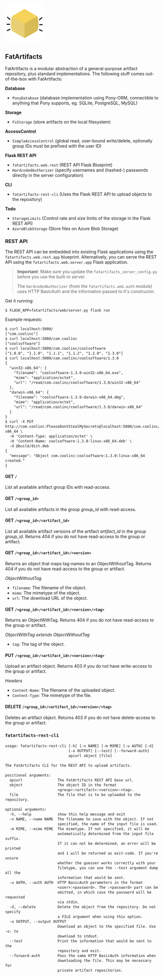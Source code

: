 <img src=".assets/fa-logo.png" height="128px">

## FatArtifacts

FatArtifacts is a modular abstraction  of a general-purpose artifact
repository, plus standard implementations. The following stuff comes
out-of-the-box with FatArtifacts:

__Database__

* `PonyDatabase` (database implementation using Pony-ORM, connectible to
  anything that Pony supports, eg. SQLite, PostgreSQL, MySQL)

__Storage__

* `FsStorage` (store artifacts on the local filesystem)

__AccessControl__

* `SimpleAccessControl` (global read, user-bound write/delete, optionally
  group IDs must be prefixed with the user ID)

__Flask REST API__

* `fatartifacts.web.rest` (REST API Flask Blueprint)
* `HardcodedAuthorizer` (specify usernames and (hashed-) passwords directly
  in the server configuration)

__CLI__

* `fatartifacts-rest-cli` (Uses the Flask REST API to upload objects to the
  repository)

__Todo__

* `StorageLimits` (Control rate and size limits of the storage in the Flask REST API)
* `AzureBlobStorage` (Store files on Azure Blob Storage)

### REST API

The REST API can be embedded into existing Flask applications using the
`fatartifacts.web.rest.app` blueprint. Alternatively, you can serve the
REST API using the `fatartifacts.web.server.app` Flask application.

> **Important**: Make sure you update the `fatartifacts_server_config.py`
> before you use the built-in server.
>
> The `HardcodedAuthorizer` (from the `fatartifacts.web.auth` module)
> uses HTTP BasicAuth and the information passed to it's constructor.

Get it running:

    $ FLASK_APP=fatartifacts/web/server.py flask run

Example requests:

    $ curl localhost:5000/
    ["com.coolinc"]
    $ curl localhost:5000/com.coolinc
    ["coolsoftware"]
    $ curl localhost:5000/com.coolinc/coolsoftware
    ["1.0.0", "1.1.0", "1.1.1", "1.1.2", "1.2.0", "1.3.0"]
    $ curl localhost:5000/com.coolinc/coolsoftware/1.3.0
    {
      "win32-x86_64": {
        "filename": "coolsoftware-1.3.0-win32-x86_64.exe",
        "mime": "application/octet",
        "url": "/read/com.coolinc/coolsoftware/1.3.0/win32-x86_64"
      },
      "darwin-x86_64": {
        "filename": "coolsoftware-1.3.0-darwin-x86_64.dmg",
        "mime": "application/octet",
        "url": "/read/com.coolinc/coolsoftware/1.3.0/darwin-x86_64"
      }
    }
    $ curl -X PUT http://com.coolinc:PleaseDontStealMySecrets@localhost:5000/com.coolinc/coolsoftware/1.3.0/linux-x86_64 \
      -H 'Content-Type: application/octet' \
      -H 'Content-Name: coolsoftware-1.3.0-linux-x86_64.deb' \
      -d @build/dist.deb
    {
      "message": "Object com.coolinc:coolsoftware:1.3.0:linux-x86_64 created."
    }


#### GET `/`

List all available artifact group IDs with read-access.

#### GET `/<group_id>`

List all available artifacts in the group *group_id* with read-access.

#### GET `/<group_id>/<artifact_id>`

List all available artifact versions of the artifact *artifact_id* in the
group *group_id*. Returns 404 if you do not have read-access to the group
or artifact.

#### GET `/<group_id>/<artifact_id>/<version>`

Returns an object that maps tag-names to an ObjectWithoutTag. Returns 404
if you do not have read-access to the group or artifact.

_ObjectWithoutTag_

* `filename`: The filename of the object.
* `mime`: The mimetype of the object.
* `url`: The download URL of the object.

#### GET `/<group_id>/<artifact_id>/<version>/<tag>`

Returns an ObjectWithTag. Returns 404 if you do not have read-access to the
group or artifact.

_ObjectWithTag extends ObjectWithoutTag_

* `tag`: The tag of the object.

#### PUT `/<group_id>/<artifact_id>/<version>/<tag>`

Upload an artifact object. Returns 403 if you do not have write-access to the
group or artifact.

_Headers_

* `Content-Name`: The filename of the uploaded object.
* `Content-Type`: The mimetype of the file.

#### DELETE `/<group_id>/<artifact_id>/<version>/<tag>`

Deletes an artifact object. Returns 403 if you do not have delete-access to
the group or artifact.

### `fatartifacts-rest-cli`

```
usage: fatartifacts-rest-cli [-h] [-n NAME] [-m MIME] [-u AUTH] [-d]
                             [-o OUTPUT] [--test] [--forward-auth]
                             apiurl object [file]

The FatArtifacts CLI for the REST API to upload artifacts.

positional arguments:
  apiurl                The FatArtifacts REST API base url.
  object                The object ID in the format
                        <group>:<artifact>:<version>:<tag>.
  file                  The file that is to be uploaded to the repository.

optional arguments:
  -h, --help            show this help message and exit
  -n NAME, --name NAME  The filename to save with the object. If not
                        specified, the name of the input file is used.
  -m MIME, --mime MIME  The mimetype. If not specified, it will be
                        automatically determined from the input file suffix.
                        If it can not be determined, an error will be printed
                        and 1 will be returned as exit-code. If you're unsure
                        whether the guesser works correctly with your
                        filetype, you can use the --test argument dump all the
                        information that would be sent.
  -u AUTH, --auth AUTH  HTTP BasicAuth parameters in the format
                        <user>:<password>. The :<password> part can be
                        omitted, in which case the password will be requested
                        via stdin.
  -d, --delete          Delete the object from the repository. Do not specify
                        a FILE argument when using this option.
  -o OUTPUT, --output OUTPUT
                        Download an object to the specified file. Use -o- to
                        download to stdout.
  --test                Print the information that would be sent to the
                        repository and exit.
  --forward-auth        Pass the same HTTP BasicAuth information when
                        downloading the file. This may be necessary for
                        private artifact repositories.
```
